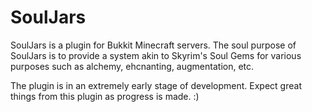 SoulJars
========
SoulJars is a plugin for Bukkit Minecraft servers. <pun>The soul purpose</pun> of SoulJars is to provide a system akin to
Skyrim's Soul Gems for various purposes such as alchemy, ehcnanting, augmentation, etc.

The plugin is in an extremely early stage of development. Expect great things from this plugin as progress
is made. :)
